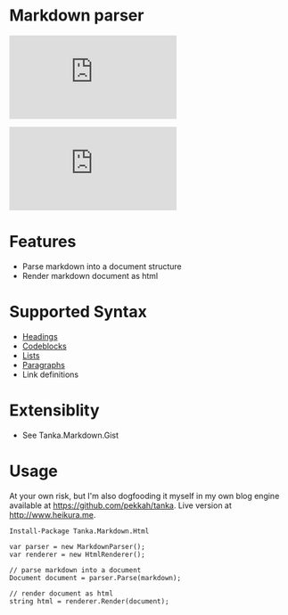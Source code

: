 # Markdown parser

![Build](https://ci.appveyor.com/api/projects/status/github/pekkah/Tanka.Markdown)

[![Build status](https://ci.appveyor.com/api/projects/status/github/pekkah/Tanka.Markdown?svg=true)](https://ci.appveyor.com/project/pekkah/tanka-markdown)

# Features

* Parse markdown into a document structure
* Render markdown document as html

# Supported Syntax

* [Headings](http://www.heikura.me/tankamarkdown-headings)
* [Codeblocks](http://www.heikura.me/tankamarkdown-codeblocks-and-lists)
* [Lists](http://www.heikura.me/tankamarkdown-codeblocks-and-lists)
* [Paragraphs](https://www.heikura.me/tankamarkdown-paragraphs)
* Link definitions

# Extensiblity

* See Tanka.Markdown.Gist

# Usage

At your own risk, but I'm also dogfooding it myself in my
own blog engine available at https://github.com/pekkah/tanka. Live 
version at http://www.heikura.me.

```
Install-Package Tanka.Markdown.Html
```

```
var parser = new MarkdownParser();
var renderer = new HtmlRenderer();

// parse markdown into a document 
Document document = parser.Parse(markdown);

// render document as html
string html = renderer.Render(document);
```
